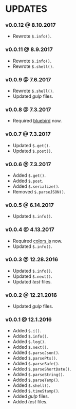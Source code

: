 # UPDATES

### v0.0.12 @ 8.10.2017

- Rewrote `$.info()`.

### v0.0.11 @ 8.9.2017

- Rewrote `$.info()`.
- Rewrote `$.shell()`.

### v0.0.9 @ 7.6.2017

- Rewrote `$.shell()`.
- Updated *gulp* files.

### v0.0.8 @ 7.3.2017
- Required [bluebird](https://github.com/petkaantonov/bluebird) now.

### v0.0.7 @ 7.3.2017
- Updated `$.get()`.
- Updated `$.post()`.

### v0.0.6 @ 7.3.2017
- Added `$.get()`.
- Added `$.post`.
- Added `$.serialize()`.
- Removed `$.parseJSON()`.

### v0.0.5 @ 6.14.2017
- Updated `$.info()`.

### v0.0.4 @ 4.13.2017

- Required [colors.js](https://github.com/Marak/colors.js) now.
- Updated `$.info()`.

### v0.0.3 @ 12.28.2016

- Updated `$.info()`.
- Updated `$.next()`.
- Updated *test* files.

### v0.0.2 @ 12.21.2016

- Updated *gulp* files.

### v0.0.1 @ 12.1.2016

- Added `$.i()`.
- Added `$.info()`.
- Added `$.log()`.
- Added `$.next()`.
- Added `$.parseJson()`.
- Added `$.parsePts()`.
- Added `$.parseSafe()`.
- Added `$.parseShortDate()`.
- Added `$.parseString()`.
- Added `$.parseTemp()`.
- Added `$.shell()`.
- Added `$.timeStamp()`.
- Added *gulp* files.
- Added *test* files.
